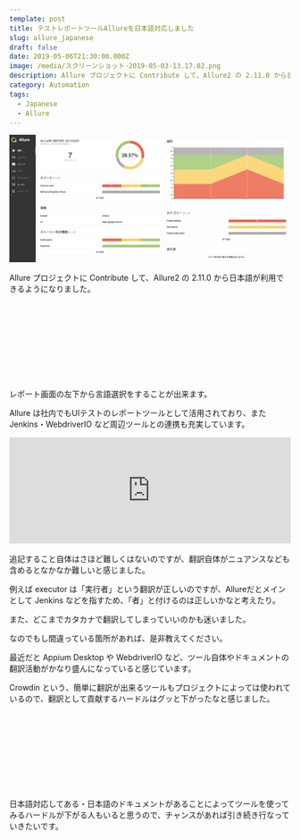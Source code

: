 ```yaml
---
template: post
title: テストレポートツールAllureを日本語対応しました
slug: allure_japanese
draft: false
date: 2019-05-06T21:30:00.000Z
image: /media/スクリーンショット-2019-05-03-13.17.02.png
description: Allure プロジェクトに Contribute して、Allure2 の 2.11.0 から日本語が利用できるようになりました。
category: Automation
tags:
  - Japanese
  - Allure
---
```

![](https://raw.githubusercontent.com/tadashi0713/myblog/master/static/media/%E3%82%B9%E3%82%AF%E3%83%AA%E3%83%BC%E3%83%B3%E3%82%B7%E3%83%A7%E3%83%83%E3%83%88-2019-05-03-13.17.02.png)

Allure プロジェクトに Contribute して、Allure2 の 2.11.0 から日本語が利用できるようになりました。

<div class="iframely-embed"><div class="iframely-responsive" style="height: 140px; padding-bottom: 0;"><a href="https://github.com/allure-framework/allure2" data-iframely-url="//cdn.iframe.ly/api/iframe?url=https%3A%2F%2Fgithub.com%2Fallure-framework%2Fallure2%2Freleases%2Ftag%2F2.11.0&key=b9fe832f5332a1c3e40cbe51810e08d3"></a></div></div>

レポート画面の左下から言語選択をすることが出来ます。

Allure は社内でもUIテストのレポートツールとして活用されており、また Jenkins・WebdriverIO など周辺ツールとの連携も充実しています。

<div><iframe src="https://hatenablog-parts.com/embed?url=https%3A%2F%2Ftech.mercari.com%2Fentry%2F2019%2F02%2F12%2F080000" style="border: 0; width: 100%; height: 190px;" allowfullscreen scrolling="no" allow="autoplay; encrypted-media"></iframe></div>

追記すること自体はさほど難しくはないのですが、翻訳自体がニュアンスなども含めるとなかなか難しいと感じました。

例えば executor は「実行者」という翻訳が正しいのですが、Allureだとメインとして Jenkins などを指すため、「者」と付けるのは正しいかなと考えたり。

また、どこまでカタカナで翻訳してしまっていいのかも迷いました。

なのでもし間違っている箇所があれば、是非教えてください。

最近だと Appium Desktop や WebdriverIO など、ツール自体やドキュメントの翻訳活動がかなり盛んになっていると感じています。

Crowdin という、簡単に翻訳が出来るツールもプロジェクトによっては使われているので、翻訳として貢献するハードルはグッと下がったなと感じました。

<div class="iframely-embed"><div class="iframely-responsive" style="height: 140px; padding-bottom: 0;"><a href="https://crowdin.com/" data-iframely-url="//cdn.iframe.ly/api/iframe?url=https%3A%2F%2Fcrowdin.com%2F&key=b9fe832f5332a1c3e40cbe51810e08d3"></a></div></div>

日本語対応してある・日本語のドキュメントがあることによってツールを使ってみるハードルが下がる人もいると思うので、チャンスがあれば引き続き行なっていきたいです。
